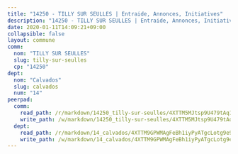 ```yaml
---
title: "14250 - TILLY SUR SEULLES | Entraide, Annonces, Initiatives"
description: "14250 - TILLY SUR SEULLES | Entraide, Annonces, Initiatives"
date: 2020-01-11T14:09:21+09:00
collapsible: false
layout: commune
comm:
  nom: "TILLY SUR SEULLES"
  slug: tilly-sur-seulles
  cp: "14250"
dept:
  nom: "Calvados"
  slug: calvados
  num: "14"
peerpad:
  comm:
    read_path: /r/markdown/14250_tilly-sur-seulles/4XTTM5MJtsp9U479tAq1jhbLgaBAMZmL6GgPv3EVZV8TmSe92
    write_path: /w/markdown/14250_tilly-sur-seulles/4XTTM5MJtsp9U479tAq1jhbLgaBAMZmL6GgPv3EVZV8TmSe92-K3TgTmiyibAsqd1hYk8WKYP938NffLrwvigbWn2LCoQ92Km5q52JujcyHGDcRGrcD7Wtvb8FRujLgdMg9oK66nYvCeifrfxto8Q5ZiWtqSzwxXi8JBm6d4ZeiFzk84wUmr9QTnex
  dept:
    read_path: /r/markdown/14_calvados/4XTTM9GPWMAgFeBh1iyPyATgcLotg9e9APJpQBEyY3RZiUwJ6
    write_path: /w/markdown/14_calvados/4XTTM9GPWMAgFeBh1iyPyATgcLotg9e9APJpQBEyY3RZiUwJ6-K3TgUXWJAT2cYJ9ZstQphkkm2za8um5GwwXsivqaDFTgbhMDcHaRXnT3h69szAqCyvWcFfDim5fkwc6CXdUtyvPpirbD1TPAb6xCxpPN6dR3zzDRe29YehQYbhZdjvZYkgztJYvi
---
```


